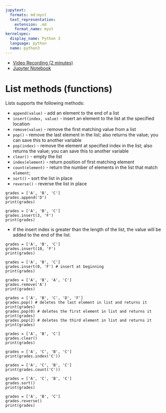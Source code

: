 ```yaml
---
jupytext:
  formats: md:myst
  text_representation:
    extension: .md
    format_name: myst
kernelspec:
  display_name: Python 3
  language: python
  name: python3
---
```


- [Video Recording (2 minutes)](https://ub.hosted.panopto.com/Panopto/Pages/Viewer.aspx?id=698387e6-f38b-401c-b3fc-afa90059a21b)
- [Jupyter Notebook](https://github.com/mkzia/eas503-book-notes/blob/main/05/lists.ipynb)



# List methods (functions)
Lists supports the following methods:
- `append(value)` - add an element to the end of a list
- `insert(index, value)` - insert an element to the list at the specified location
- `remove(value)` - remove the first matching value from a list 
- `pop()` - remove the last element in the list; also returns the value; you can save this to another variable
- `pop(index)` - remove the element at specified index in the list; also returns the value; you can save this to another variable
- `clear()` - empty the list
- `index(element)` - return position of first matching element
- `count(element)` - return the number of elements in the list that match `element`;
- `sort()` - sort the list in place 
- `reverse()` - reverse the list in place

```{code-cell} ipython3
grades = ['A', 'B', 'C']
grades.append('D')
print(grades)
```

```{code-cell} ipython3
grades = ['A', 'B', 'C']
grades.insert(3, 'F')
print(grades)
```

- if the insert index is greater than the length of the list, the value will be added to the end of the list. 
```{code-cell} ipython3
grades = ['A', 'B', 'C']
grades.insert(10, 'F')
print(grades)
```

```{code-cell} ipython3
grades = ['A', 'B', 'C']
grades.insert(0, 'F') # insert at beginning
print(grades)
```

```{code-cell} ipython3
grades = ['A', 'B', 'A', 'C']
grades.remove('A')
print(grades)
```

```{code-cell} ipython3
grades = ['A', 'B', 'C', 'D', 'F']
grades.pop() # deletes the last element in list and returns it 
print(grades)
grades.pop(0) # deletes the first element in list and returns it
print(grades)
grades.pop(2) # deletes the third element in list and returns it
print(grades)
```

```{code-cell} ipython3
grades = ['A', 'B', 'C']
grades.clear()
print(grades)
```

```{code-cell} ipython3
grades = ['A', 'C', 'B', 'C']
print(grades.index('C'))
```

```{code-cell} ipython3
grades = ['A', 'C', 'B', 'C']
print(grades.count('C'))
```

```{code-cell} ipython3
grades = ['A', 'C', 'B', 'C']
grades.sort()
print(grades)
```

```{code-cell} ipython3
grades = ['A', 'B', 'C']
grades.reverse()
print(grades)
```






